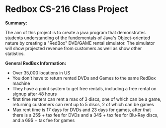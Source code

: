 # Redbox CS-216 Class Project

**Summary:**

<p>     The aim of this project is to create a java program that demonstrates students understanding of the fundementals of Java's Object-oriented nature by creating a "RedBox" DVD/GAME rental simulator. The simulator will show projected revenue from customers as well as show other statistics.</p>

**General RedBox Information:**

* Over 35,000 locations in US
* You don't have to return rented DVDs and Games to the same RedBox machine
* They have a point system to get free rentals, including a free rental on signup after 48 hours
* first time renters can rent a max of 3 discs, one of which can be a game, returning customers can rent up to 5 discs, 2 of which can be games
* Max rent time is 17 days for DVDs and 23 days for games, after that there is a 25$ + tax fee for DVDs and a 34$ + tax fee for Blu-Ray discs, and a 69$ + tax fee for games

